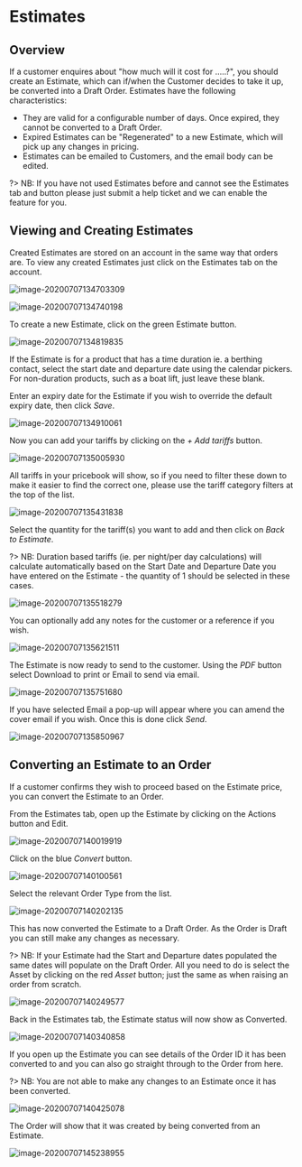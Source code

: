 # Estimates

## Overview

If a customer enquires about "how much will it cost for .....?", you should create an Estimate, which can if/when the Customer decides to take it up, be converted into a Draft Order.  Estimates have the following characteristics:

- They are valid for a configurable number of days.  Once expired, they cannot be converted to a Draft Order.
- Expired Estimates can be "Regenerated" to a new Estimate, which will pick up any changes in pricing.
- Estimates can be emailed to Customers, and the email body can be edited.

?> NB: If you have not used Estimates before and cannot see the Estimates tab and button please just submit a help ticket and we can enable the feature for you.

## Viewing and Creating Estimates

Created Estimates are stored on an account in the same way that orders are.  To view any created Estimates just click on the Estimates tab on the account.

![image-20200707134703309](image-20200707134703309.png)



![image-20200707134740198](image-20200707134740198.png)

To create a new Estimate, click on the green Estimate button.

![image-20200707134819835](image-20200707134819835.png)

If the Estimate is for a product that has a time duration ie. a berthing contact, select the start date and departure date using the calendar pickers.  For non-duration products, such as a boat lift, just leave these blank.

Enter an expiry date for the Estimate if you wish to override the default expiry date, then click *Save*.

![image-20200707134910061](image-20200707134910061.png)

Now you can add your tariffs by clicking on the *+ Add tariffs* button.

![image-20200707135005930](image-20200707135005930.png)

All tariffs in your pricebook will show, so if you need to filter these down to make it easier to find the correct one, please use the tariff category filters at the top of the list.

![image-20200707135431838](image-20200707135431838.png)

Select the quantity for the tariff(s) you want to add and then click on *Back to Estimate*.

?> NB: Duration based tariffs (ie. per night/per day calculations) will calculate automatically based on the Start Date and Departure Date you have entered on the Estimate - the quantity of 1 should be selected in these cases.

![image-20200707135518279](image-20200707135518279.png)

You can optionally add any notes for the customer or a reference if you wish.

![image-20200707135621511](image-20200707135621511.png)

The Estimate is now ready to send to the customer.  Using the *PDF* button select Download to print or Email to send via email.

![image-20200707135751680](image-20200707135751680.png)

If you have selected Email a pop-up will appear where you can amend the cover email if you wish.  Once this is done click *Send*.

![image-20200707135850967](image-20200707135850967.png)

## Converting an Estimate to an Order

If a customer confirms they wish to proceed based on the Estimate price, you can convert the Estimate to an Order.

From the Estimates tab, open up the Estimate by clicking on the Actions button and Edit.

![image-20200707140019919](image-20200707140019919.png)

Click on the blue *Convert* button.

![image-20200707140100561](image-20200707140100561.png)

Select the relevant Order Type from the list.

![image-20200707140202135](image-20200707140202135.png)

This has now converted the Estimate to a Draft Order.  As the Order is Draft you can still make any changes as necessary.

?> NB: If your Estimate had the Start and Departure dates populated the same dates will populate on the Draft Order.  All you need to do is select the Asset by clicking on the red *Asset* button; just the same as when raising an order from scratch.

![image-20200707140249577](image-20200707140249577.png)

Back in the Estimates tab, the Estimate status will now show as Converted.

![image-20200707140340858](image-20200707140340858.png)

If you open up the Estimate you can see details of the Order ID it has been converted to and you can also go straight through to the Order from here.

?> NB: You are not able to make any changes to an Estimate once it has been converted.

![image-20200707140425078](image-20200707140425078.png)

The Order will show that it was created by being converted from an Estimate.

![image-20200707145238955](image-20200707145238955.png)